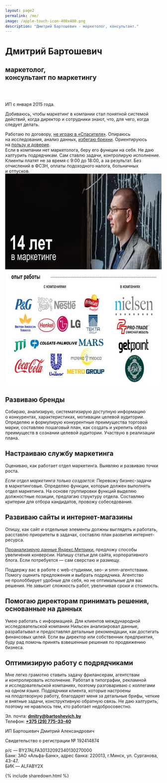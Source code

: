 ```yaml
---
layout: page2
permalink: /me/
image: /apple-touch-icon-400x400.png
description: "Дмитрий Бартошевич - маркетолог, консультант."
---
```


<div class="row">
<div class="c-4">
  <h1>Дмитрий Бартошевич</h1> 
<h2>маркетолог, <br/>консультант по&nbsp;маркетингу</h2>
</div>
<div class="c-8">
<br>
<div class="address">
  <br>
<p>ИП&nbsp;с&nbsp;января 2015 года. </p><p>Добиваюсь, чтобы маркетинг в&nbsp;компании стал понятной системой действий, когда директор и&nbsp;сотрудники знают, что, для чего, когда следует делать.</p>
</div>
</div>
</div>

<div class="row">
<div class="c-4">
Работаю по&nbsp;договору, <a href="/mnenie/igra/">не&nbsp;играю в&nbsp;«Спасителя»</a>. Опираюсь на&nbsp;исследования, анализ данных, <a href="/mnenie/otlichie-marketologa-ot-brexuna/">избегаю брехни</a>. Ориентируюсь на&nbsp;<a href="/mnenie/konkurentnoe-preimushhestvo/">пользу и&nbsp;доверие</a>.
</div>
<div class="c-4">
Если в&nbsp;компании нет маркетолога, беру его функции на&nbsp;себя. Не&nbsp;даю халтурить подрядчикам. Сам ставлю задачи, контролирую исполнение.
</div>
<div class="c-4">
Клиенты платят не&nbsp;за&nbsp;время с&nbsp;9:00 до&nbsp;18:00, а&nbsp;за&nbsp;результат. Без отчислений в&nbsp;ФСЗН, оплаты подоходного налога, больничных и&nbsp;отпусков. 
</div>
</div>


<picture>
  <source srcset="/images/me.webp" type="image/webp">
<img src="/images/me.jpg" width="720" height="682" alt="Дмитрий Бартошевич" class="img-responsive" />
</picture>
<h2>Развиваю бренды</h2>
 Собираю, анализирую, систематизирую доступную информацию о&nbsp;конкурентах, характеристиках, мотивации целевой аудитории. Определяю и&nbsp;формулирую конкурентные преимущества торговой марки, составляю пошаговый план, как создать и&nbsp;укрепить образ преимуществ в&nbsp;сознании целевой аудитории. Участвую в&nbsp;реализации плана. 
<h2>Настраиваю службу маркетинга</h2>
<p> Оцениваю, как работает отдел маркетинга. Выявляю и&nbsp;развиваю точки роста. </p>
<p> <em>Если отдел маркетинга только создается:</em> Перевожу бизнес-задачи в&nbsp;маркетинговые. Определяю функции, которые должен выполнять отдел маркетинга. На&nbsp;основе группировки функций выделяю должностные позиции, предлагаю структуру отдела. Составляю критерии для отбора кандидатов, провожу собеседования. </p>
<h2>Развиваю сайты и&nbsp;интернет-магазины</h2>
<p>Опишу, как сайт и&nbsp;отдельные элементы должны выглядеть и&nbsp;работать, расставлю приоритеты в&nbsp;задачах, составлю план развития интернет-ресурса. </p>
<a href="https://yandex.ru/adv/expert/certificates/77XAAAAA7XpX9997">Проанализирую данные Яндекс.Метрики</a>, предложу способы увеличения конверсии. Напишу статьи для сайта, корпоративного блога. Если потребуется&nbsp;— сам сверстаю и&nbsp;размещу. 

<p>Поддержу вас в&nbsp;работе с&nbsp;web-студиями, seo- и&nbsp;smm-агентствами. Помогу оценить предложения и&nbsp;выбрать подрядчика. Агентство не&nbsp;пролоббирует удобные для себя, но&nbsp;не&nbsp;оптимальные для вас решения. Не&nbsp;завысит сложность работ, увеличивая сроки и&nbsp;стоимость. </p>
<h2>Помогаю директорам принимать решения, основанные на&nbsp;данных</h2>
<p>Умею работать с&nbsp;информацией. Для клиентов международной исследовательской компании Нильсен анализировал данные, разрабатывал и&nbsp;предоставлял детальные рекомендации, как достигать финансовых целей. Если вы&nbsp;директор или собственник предприятия, буду рад помочь принять взвешенные решения по&nbsp;продвижению бизнеса.</p>
<h2>Оптимизирую работу с&nbsp;подрядчиками</h2>
Мне легко грамотно ставить задачу фрилансерам, агентствам и&nbsp;контролировать исполнение. Работал в&nbsp;типографии, рекламной и&nbsp;исследовательской компаниях, поэтому разговариваю с&nbsp;коллегами на&nbsp;одном языке. Подрядчики клиента, которые настроены на&nbsp;плодотворную работу, благодарят меня за&nbsp;детальные брифы, четкие и&nbsp;внятные задачи, конструктивную обратную связь. Не&nbsp;даю халтурить, поэтому не&nbsp;нравлюсь тем, кто работает недобросовестно. 

<div class="">
<p>Эл. почта: <strong><a href="mailto:dmitry@bartoshevich.by">dmitry@bartoshevich.by</a></strong><br/>
 Телефон: <strong><a href="tel:+375297753340"><nobr class="phone">+375 (29) 775-33-40</nobr></a></strong> </p>
</div>

<div class="wff">
<p>ИП&nbsp;Бартошевич Дмитрий Александрович</p>

<p>Свидетельство о&nbsp;регистрации №&nbsp;192414874 </p>
<p>р/с&nbsp;— BY27ALFA30132092340130270000 <br/>
Банк: ЗАО «Альфа-Банк», адрес банка: 220013, г.Минск, ул. Сурганова, <nobr>43-47.</nobr><br />
БИК&nbsp;— ALFABY2X
</p>
</div>
{% include sharedown.html %}
